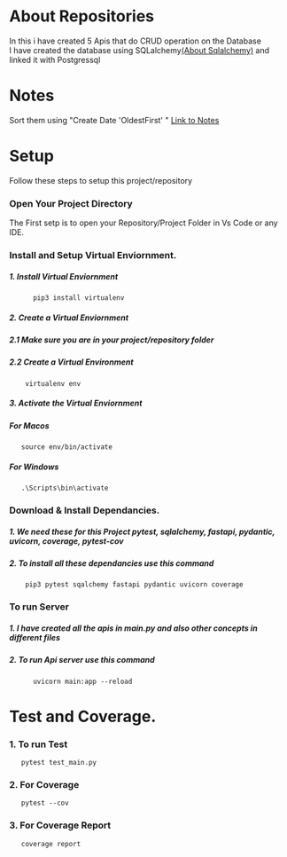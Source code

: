 # About Repositories
In this i have created 5 Apis that do CRUD operation on the Database<br>
I have created the database using SQLalchemy<a href="https://github.com/fasihmuhammadvirk/SQLAlchemy">(About Sqlalchemy)</a>  and linked it with Postgressql<br>

# Notes 
Sort them using "Create Date 'OldestFirst' " 
<a href = "https://notebook.zoho.com/app/index.html#/shared/notebooks/r5oy285ca9198eb03402fa0358d13d68e2cd1/notecards" >Link to Notes</a>

# Setup
Follow these steps to setup this project/repository

  ### Open Your Project Directory
  The First setp is to open your Repository/Project Folder in Vs Code or any IDE.
  
  ### Install and Setup Virtual Enviornment.
  ##### 1. Install Virtual Enviornment
          pip3 install virtualenv
  ##### 2. Create a Virtual Enviornment
  ##### 2.1 Make sure you are in your project/repository folder
  ##### 2.2 Create a Virtual Environment
        virtualenv env
  ##### 3. Activate the Virtual Enviornment
  ##### For Macos
       source env/bin/activate
  ##### For Windows
       .\Scripts\bin\activate
       
  ### Download & Install Dependancies.
  #####  1. We need these for this Project pytest, sqlalchemy, fastapi, pydantic, uvicorn, coverage, pytest-cov
  #####  2. To install all these dependancies use this command
        pip3 pytest sqalchemy fastapi pydantic uvicorn coverage
  
  ### To run Server
  #####   1. I have created all the apis in main.py and also other concepts in different files 
  #####   2. To run Api server use this command
          uvicorn main:app --reload 
 # Test and Coverage.
  ### 1. To run Test 
       pytest test_main.py         
  ### 2. For Coverage 
       pytest --cov
  ### 3. For Coverage Report
       coverage report
     







